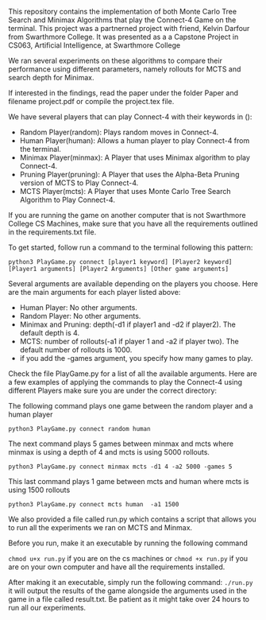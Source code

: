 This repository contains the implementation of both Monte Carlo Tree Search and 
Minimax Algorithms that play the Connect-4 Game on the terminal. 
This project was a partnerned project with friend, Kelvin Darfour from Swarthmore College. 
It was presented as a a Capstone Project  in CS063, Artificial Intelligence, at Swarthmore College

We ran several experiments on these algorithms to compare their performance 
using different parameters, namely rollouts for MCTS and search depth for Minimax.       

If interested in the  findings, read the paper under the folder Paper and filename project.pdf or compile the project.tex file.        

We have several players that can play Connect-4 with their keywords in ():       
* Random Player(random): Plays random moves in Connect-4.           
* Human Player(human): Allows a human player to play Connect-4 from the terminal.        
* Minimax Player(minmax): A Player that uses Minimax algorithm to play Connect-4.         
* Pruning Player(pruning): A Player that uses the Alpha-Beta Pruning version of MCTS to Play Connect-4.      
* MCTS Player(mcts): A Player that uses Monte Carlo Tree Search Algorithm to Play Connect-4.         

If you are running the game on another computer that is not Swarthmore College CS Machines,
make sure that you have all the requirements outlined in the requirements.txt file.        

To get started, follow run a command to the terminal following this pattern:        

`python3 PlayGame.py connect [player1 keyword] [Player2 keyword] [Player1 arguments] [Player2 Arguments] [Other game arguments]`

Several arguments are available depending on the players you choose. Here are the main arguments for each player listed above:        

* Human Player: No other arguments.        
* Random Player: No other arguments.          
* Minimax and Pruning: depth(-d1 if player1 and -d2 if player2). The default depth is 4.       
* MCTS: number of rollouts(-a1 if player 1 and -a2 if player two). The default number of rollouts is 1000.         
* if you add the -games argument, you specify how many games to play.        

Check the file PlayGame.py for a list of all the available arguments. Here are a few examples of applying the commands to play the Connect-4 using different Players 
make sure you are under the correct directory:            

The following command plays one game between the random player and a human player        

`python3 PlayGame.py connect random human`

The next command plays 5 games between minmax and mcts where minmax is using a depth of 4 
and mcts is using 5000 rollouts.          

`python3 PlayGame.py connect minmax mcts -d1 4 -a2 5000 -games 5`      

This last command plays 1 game between mcts and human where mcts is using 1500 rollouts       

`python3 PlayGame.py connect mcts human  -a1 1500`        


We also provided a file called run.py  which contains a script that allows you to run all the experiments we
ran on MCTS and Minmax.       

Before you run, make it an executable by running the following command        

`chmod u+x run.py` if you are on the cs machines or `chmod +x run.py` if you are on your own computer and have all the requirements installed.       

After making it an executable, simply run the following command: `./run.py`          
it will output the results of the game alongside the arguments used in the game in a file called result.txt.
Be patient as it might take over 24 hours to run all our experiments.  




